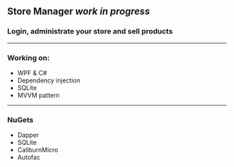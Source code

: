 ## Store Manager *work in progress*
### Login, administrate your store and sell products 

***
### Working on:
* WPF & C#
* Dependency injection
* SQLite 
* MVVM pattern 
***

### NuGets
* Dapper
* SQLite
* CaliburnMicro
* Autofac